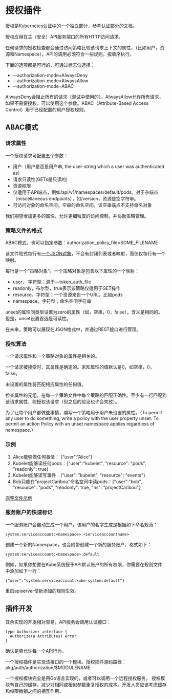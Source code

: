 # **授权插件**

授权是Kubernetes认证中的一个独立部分，参考[认证部分](http://kubernetes.io/v1.1/docs/admin/authentication.html)的文档。

授权应用在主（安全）API服务端口的所有HTTP访问请求。

任何请求的授权检查都会通过访问策略比较该请求上下文的属性，（比如用户，资源和Namespace）。API的调用必须符合一些规则，按顺序执行。

下面的选项都是可行的，可通过标志位选择：

-	--authorization-mode=AlwaysDeny
-	--authorization-mode=AlwaysAllow
-	--authorization-mode=ABAC

AlwaysDeny会阻止所有的请求（测试中使用的）。AlwaysAllow允许所有请求，如果不需要授权，可以使用这个参数。ABAC（Attribute-Based Access Control）用于已经配置的用户授权规则。

## **ABAC模式**

### **请求属性**

一个授权请求可配置五个参数：

- 用户（用户是否是用户串, the user-string which a user was authenticated as）
- 请求只读性(GETs是只读的)
- 资源权限
 - 仅适用于API端点，例如/api/v1/namespaces/default/pods。对于杂端点（miscellaneous endpoints），如/version，资源是空字符串。
- 可访问对象的命名空间，空串的命名空间，该空串端点不支持命名对象

我们期望增加更多的属性，允许更细粒度的访问控制，并协助策略管理。

### **策略文件的格式**

ABAC模式，也可以指定参数：authorization_policy_file=SOME_FILENAME

该文件格式每行有[一个JSON对象]( http://jsonlines.org/)，不会有封闭列表或者映射，而仅仅每行有一个映射。

每行是一个“策略对象”。一个策略对象是包含以下属性的一个映射：

- user， 字符型；源于—token_auth_file
- readonly，布尔型，true表示该策略仅适用于GET操作
- resource，字符型；一个资源来自一个URL，比如pods
- namespace，字符型；命名空间字符串

unset的属性同类型设置为zero的属性（如，空串，0，false），含义是相同的。但是，unset设置首选是可读性。

在未来，策略可以展现在JSON格式中，并通过REST接口进行管理。

### **授权算法**

一个请求属性和一个策略对象的属性是相关的。

一个请求被接受时，其属性是确定的。未知属性的值默认是0，如空串，0，false。

未设置的属性将匹配相应属性的任何值。

检查属性的元组，在每一个策略文件中每个策略的匹配正确性。至少有一行匹配到该请求属性，则授权该请求（但之后的验证也许会失败）。

为了让每个用户都做些事情，编写一个策略用于用户未设置的属性。（To permit any user to do something, write a policy with the user property unset. To permit an action Policy with an unset namespace applies regardless of namespace.）

###  **示例**

1.	Alice能够做任何事情： {“user”:”Alice”}
2.	Kubelet能够读任何pods：{"user":"kubelet", "resource": "pods", "readonly": true}
3.	Kubelet能够读写事件：{“user”: "kubelet", "resource": "events"}
4.	Bob只能在”projectCaribou”命名空间中读pods：{"user":"bob", "resource": "pods", "readonly": true, "ns": "projectCaribou"}

[完整文件示例]( https://github.com/kubernetes/kubernetes/blob/release-1.1/pkg/auth/authorizer/abac/example_policy_file.jsonl)

### **服务账户的快速标记**

一个服务账户会自动生成一个用户。该用户的名字生成是根据如下命名规范：
```
system:serviceaccount:<namespace>:<serviceaccountname>
```
创建一个新的Namespace，也会附带创建一个新的服务账户，格式如下：
```
system:serviceaccount:<namespace>:default

```
例如，如果你想要在Kube系统授予API默认账户的所有权限，你需要在规则文件中添加如下一行：
```
{"user":"system:serviceaccount:kube-system:default"}

```
重启apiserver使新添加的规则生效。

## **插件开发**

其余实现的开发相对容易，API服务会调用认证接口：
```
type Authorizer interface {
  Authorize(a Attributes) error
}
```
确认是否允许每一个API行为。

一个授权插件是实现该接口的一个模块。授权插件源码路径：pkg/auth/authorization/$MODULENAME.

一个授权模块完全是用Go语言实现的，或者可以调用一个远程授权服务。
授权模块有自己的缓存，减少对相同或相似参数重复授权的成本。开发人员应该考虑缓存和权限撤销之间的相互作用。
